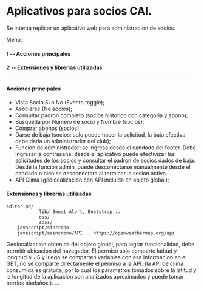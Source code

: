 # Aplicativos para socios CAI.
Se intenta replicar un aplicativo web para administracion de socios.

Menu:
#### 1 -- Acciones principales
#### 2 -- Extensiones y librerias utilizadas

--------------------------------------------------


#### Acciones principales

- Vista Socio Si o No (Evento toggle);
- Asociarse (No socios);
- Consultar padron completo (socios historico con categoria y abono);
- Busqueda por Numero de socio y Nombre (socios);
- Comprar abonos (socios);
- Darse de baja (socios: solo puede hacer la solicitud, la baja efectiva debe darla un administrador del club);
- Funcion de administrador: se ingresa desde el candado del footer. Debe ingresar la contraseña. desde el aplicativo puede efectivizar las solicitudes de los socios y consultar el padron de socios dados de baja. Desde la funcion admin, puede desconectarse manualmente desde el candado o bien se desconectara al terminar la sesion activa.
- API Clima (geolocalizacion con API incluida en objeto global);

#### Extensiones y librerias utilizadas

    editor.md/
            	lib/ Sweet Alert, Bootstrap...
            	css/ 
            	scss/
		javascript/sincrono
		javascript/asincrono/API	https://openweathermap.org/api
Geolocalizacion obtenida del objeto global, para lograr funcionalidad, debe permitir ubicacion del navegador. El permiso solo comparte latitud y longitud al JS y luego se comparten variables con esa informacion en el GET, no se comparte directamente el permiso a la API. (la API de clima consumida es gratuita, por lo cual los parametros tomados sobre la latitud y la longitud de la aplicacion son analizados aproximados y puede tomar barrios aledaños.).
			...
